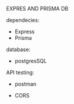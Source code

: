 EXPRES AND PRISMA DB


dependecies:

- Express
- Prisma 

database:

- postgresSQL

API testing:

- postman

- CORS
